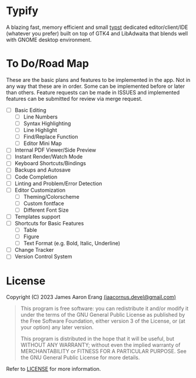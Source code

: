 # Typify

A blazing fast, memory efficient and small [typst](https://typst.app/)
dedicated editor/client/IDE (whatever you prefer) built on top of GTK4
and LibAdwaita that blends well with GNOME desktop environment.

# To Do/Road Map

These are the basic plans and features to be implemented in the app.
Not in any way that these are in order. Some can be implemented before
or later than others. Feature requests can be made in ISSUES and
implemented features can be submitted for review via merge request.

- [ ] Basic Editing
    - [ ] Line Numbers
    - [ ] Syntax Highlighting
    - [ ] Line Highlight
    - [ ] Find/Replace Function
    - [ ] Editor Mini Map
- [ ] Internal PDF Viewer/Side Preview
- [ ] Instant Render/Watch Mode
- [ ] Keyboard Shortcuts/Bindings
- [ ] Backups and Autosave
- [ ] Code Completion
- [ ] Linting and Problem/Error Detection
- [ ] Editor Customization
    - [ ] Theming/Colorscheme
    - [ ] Custom fontface
    - [ ] Different Font Size
- [ ] Templates support
- [ ] Shortcuts for Basic Features
    - [ ] Table
    - [ ] Figure
    - [ ] Text Format (e.g. Bold, Italic, Underline)
- [ ] Change Tracker
- [ ] Version Control System

# License

Copyright (C) 2023  James Aaron Erang [(iaacornus.devel@gmail.com)](mailto:iaacornus.devel@gmail.com)

> This program is free software: you can redistribute it and/or modify
> it under the terms of the GNU General Public License as published by
> the Free Software Foundation, either version 3 of the License, or
> (at your option) any later version.
>
> This program is distributed in the hope that it will be useful,
> but WITHOUT ANY WARRANTY; without even the implied warranty of
> MERCHANTABILITY or FITNESS FOR A PARTICULAR PURPOSE.  See the
> GNU General Public License for more details.

Refer to [LICENSE](LICENSE) for more information.
